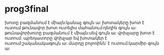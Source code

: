 # prog3final
խոտը բազմանում է միայն:կանաչ գույն ա:
խոտակերը խոտ է ուտում թունավոր խոտ ուտելիս մահանում:դեղին գույն ա:
թունավորխոտը բազմանում է միայն:սեվ գույն ա:
վոխչարը խոտ է ուտում: 
պրեդատորը վոխչար եվ խոտակեր է ուտում:շականակագույն ա:
մարդը բոլոռինն՛ է ուտում:կարմիր գույն ա: